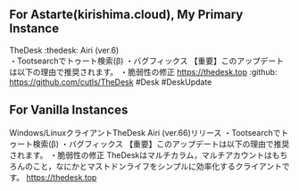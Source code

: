 ## For Astarte(kirishima.cloud), My Primary Instance

TheDesk :thedesk: Airi (ver.6)  
・Tootsearchでトゥート検索(β)
・バグフィックス
【重要】このアップデートは以下の理由で推奨されます。
・脆弱性の修正
https://thedesk.top
 :github: https://github.com/cutls/TheDesk #Desk #DeskUpdate

 ## For Vanilla Instances

 Windows/LinuxクライアントTheDesk Airi (ver.66)リリース
・Tootsearchでトゥート検索(β)
・バグフィックス
【重要】このアップデートは以下の理由で推奨されます。
・脆弱性の修正
TheDeskはマルチカラム，マルチアカウントはもちろんのこと，なにかとマストドンライフをシンプルに効率化するクライアントです。
https://thedesk.top